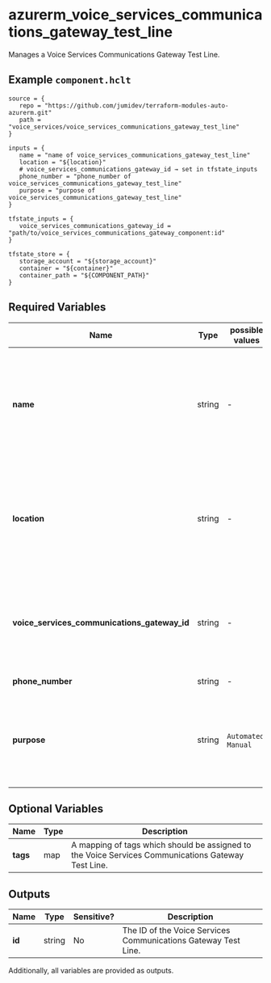 # azurerm_voice_services_communications_gateway_test_line

Manages a Voice Services Communications Gateway Test Line.

## Example `component.hclt`

```hcl
source = {
   repo = "https://github.com/jumidev/terraform-modules-auto-azurerm.git"   
   path = "voice_services/voice_services_communications_gateway_test_line"   
}

inputs = {
   name = "name of voice_services_communications_gateway_test_line"   
   location = "${location}"   
   # voice_services_communications_gateway_id → set in tfstate_inputs
   phone_number = "phone_number of voice_services_communications_gateway_test_line"   
   purpose = "purpose of voice_services_communications_gateway_test_line"   
}

tfstate_inputs = {
   voice_services_communications_gateway_id = "path/to/voice_services_communications_gateway_component:id"   
}

tfstate_store = {
   storage_account = "${storage_account}"   
   container = "${container}"   
   container_path = "${COMPONENT_PATH}"   
}

```

## Required Variables

| Name | Type |  possible values |  Description |
| ---- | --------- |  ----------- | ----------- |
| **name** | string |  -  |  Specifies the name which should be used for this Voice Services Communications Gateway Test Line. Changing this forces a new resource to be created. | 
| **location** | string |  -  |  Specifies the Azure Region where the Voice Services Communications Gateway Test Line should exist. Changing this forces a new resource to be created. | 
| **voice_services_communications_gateway_id** | string |  -  |  Specifies the ID of the Voice Services Communications Gateway. Changing this forces a new resource to be created. | 
| **phone_number** | string |  -  |  Specifies the phone number. | 
| **purpose** | string |  `Automated`, `Manual`  |  The purpose of the Voice Services Communications Gateway Test Line. Possible values are `Automated` or `Manual`. | 

## Optional Variables

| Name | Type |  Description |
| ---- | --------- |  ----------- |
| **tags** | map |  A mapping of tags which should be assigned to the Voice Services Communications Gateway Test Line. | 



## Outputs

| Name | Type | Sensitive? | Description |
| ---- | ---- | --------- | --------- |
| **id** | string | No  | The ID of the Voice Services Communications Gateway Test Line. | 

Additionally, all variables are provided as outputs.

